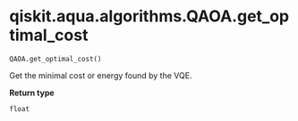 # qiskit.aqua.algorithms.QAOA.get\_optimal\_cost

`QAOA.get_optimal_cost()`

Get the minimal cost or energy found by the VQE.

**Return type**

`float`
